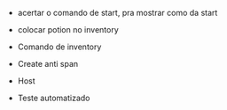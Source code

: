 - acertar o comando de start, pra mostrar como da start
- colocar potion no inventory
- Comando de inventory
- Create anti span

- Host
- Teste automatizado
